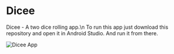 # Dicee
Dicee - A two dice rolling app.\n
To run this app just download this repository and open it in Android Studio. And run it from there.

![Dicee App](https://github.com/Abhiuvc/Dicee/blob/master/Dicee.jpg?raw=true)
